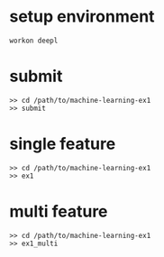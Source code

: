 # setup environment
```
workon deepl
```

# submit
```
>> cd /path/to/machine-learning-ex1
>> submit
```

# single feature
```
>> cd /path/to/machine-learning-ex1
>> ex1
```

# multi feature
```
>> cd /path/to/machine-learning-ex1
>> ex1_multi
```
